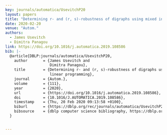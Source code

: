 ```yaml
---
key: journals/automatica/UsevitchP20
layout: papers
title: "Determining r- and (r, s)-robustness of digraphs using mixed integer linear programming."
date: 2020-02-20
venue: "Autom."
authors:
  - James Usevitch
  - Dimitra Panagou
link: https://doi.org/10.1016/j.automatica.2019.108586
bib: |-
  @article{DBLP:journals/automatica/UsevitchP20,
    author       = {James Usevitch and
                    Dimitra Panagou},
    title        = {Determining r- and (r, s)-robustness of digraphs using mixed integer
                    linear programming},
    journal      = {Autom.},
    volume       = {111},
    year         = {2020},
    url          = {https://doi.org/10.1016/j.automatica.2019.108586},
    doi          = {10.1016/J.AUTOMATICA.2019.108586},
    timestamp    = {Thu, 20 Feb 2020 09:13:58 +0100},
    biburl       = {https://dblp.org/rec/journals/automatica/UsevitchP20.bib},
    bibsource    = {dblp computer science bibliography, https://dblp.org}
  }


---
```

